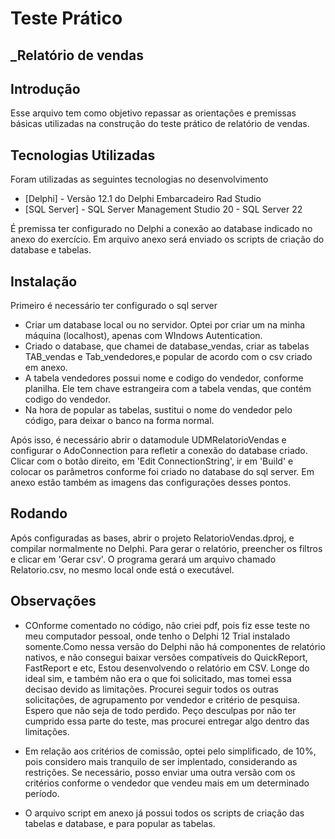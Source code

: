 # Teste Prático 
## _Relatório de vendas

## Introdução

 Esse arquivo tem como objetivo repassar as orientações e premissas básicas utilizadas na construção do teste prático de relatório de vendas.

## Tecnologias Utilizadas

Foram utilizadas as seguintes tecnologias no desenvolvimento

- [Delphi] - Versão 12.1 do Delphi Embarcadeiro Rad Studio
- [SQL Server] - SQL Server Management Studio 20 - SQL Server 22

É premissa ter configurado no Delphi a conexão ao database indicado no anexo do exercício.
Em arquivo anexo será enviado os scripts de criação do database e tabelas.

## Instalação

Primeiro é necessário ter configurado o sql server

- Criar um database local ou no servidor. Optei por criar um na minha máquina (localhost), apenas com WIndows Autentication.
- Criado o database, que chamei de database_vendas, criar as tabelas TAB_vendas e Tab_vendedores,e popular de acordo com o csv criado em anexo.
- A tabela vendedores possui nome e codigo do vendedor, conforme planilha. Ele tem chave estrangeira com a tabela vendas, que contém codigo do vendedor.
- Na hora de popular as tabelas, sustitui o nome do vendedor pelo código, para deixar o banco na forma normal.

Após isso, é necessário abrir o datamodule UDMRelatorioVendas e configurar o AdoConnection para refletir a conexão do database criado.
Clicar com o botão direito, em 'Edit ConnectionString', ir em 'Build' e colocar os parâmetros conforme foi criado no database do sql server.
Em anexo estão também as imagens das configurações desses pontos.

## Rodando

Após configuradas as bases, abrir o projeto RelatorioVendas.dproj, e compilar normalmente no Delphi. Para gerar o relatório, preencher os filtros e clicar em 'Gerar csv'. O programa gerará um arquivo chamado Relatorio.csv, no mesmo local onde está o executável.

## Observações

- COnforme comentado no código, não criei pdf, pois fiz esse teste no meu computador pessoal, onde tenho o Delphi 12 Trial instalado somente.Como nessa versão do Delphi não há componentes de relatório nativos, e não consegui baixar versões compatíveis do QuickReport, FastReport e etc, Estou desenvolvendo o relatório em CSV. Longe do ideal sim, e também não era o que foi solicitado, mas tomei essa decisao devido as limitações. Procurei seguir todos os outras solicitações, de agrupamento por vendedor e critério de pesquisa. Espero que não seja de todo perdido. Peço desculpas por não ter cumprido essa parte do teste, mas procurei entregar algo dentro das limitações.

- Em relação aos critérios de comissão, optei pelo simplificado, de 10%, pois considero mais tranquilo de ser implentado, considerando as restrições. Se necessário, posso enviar uma outra versão com os critérios conforme o vendedor que vendeu mais em um determinado período.

- O arquivo script em anexo já possui todos os scripts de criação das tabelas e database, e para popular as tabelas.
